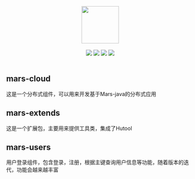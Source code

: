 <div align=center>
<img width="100px;" src="http://mars-framework.com/img/logo.png"/>
</div>

<br/>

<div align=center>

<img src="https://img.shields.io/badge/licenes-MIT-brightgreen.svg"/>
<img src="https://img.shields.io/badge/jdk-1.8+-brightgreen.svg"/>
<img src="https://img.shields.io/badge/maven-3.5.4+-brightgreen.svg"/>
<img src="https://img.shields.io/badge/release-master-brightgreen.svg"/>

</div>

<br/>

## mars-cloud
这是一个分布式组件，可以用来开发基于Mars-java的分布式应用

## mars-extends
这是一个扩展包，主要用来提供工具类，集成了Hutool

## mars-users
用户登录组件，包含登录，注册，根据主键查询用户信息等功能，随着版本的迭代，功能会越来越丰富